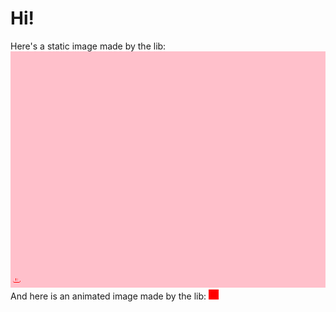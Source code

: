 # Hi!
Here's a static image made by the lib:
![800 by 600 pixels image with a red smiling face in bottom left corner](pink.png "pink.png example image")
And here is an animated image made by the lib:
![rainbowsquare.png](rainbowsquare.png)